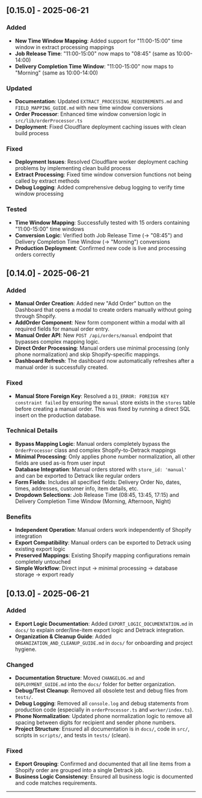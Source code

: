 ## [0.15.0] - 2025-06-21

### Added
- **New Time Window Mapping**: Added support for "11:00-15:00" time window in extract processing mappings
- **Job Release Time**: "11:00-15:00" now maps to "08:45" (same as 10:00-14:00)
- **Delivery Completion Time Window**: "11:00-15:00" now maps to "Morning" (same as 10:00-14:00)

### Updated
- **Documentation**: Updated `EXTRACT_PROCESSING_REQUIREMENTS.md` and `FIELD_MAPPING_GUIDE.md` with new time window conversions
- **Order Processor**: Enhanced time window conversion logic in `src/lib/orderProcessor.ts`
- **Deployment**: Fixed Cloudflare deployment caching issues with clean build process

### Fixed
- **Deployment Issues**: Resolved Cloudflare worker deployment caching problems by implementing clean build process
- **Extract Processing**: Fixed time window conversion functions not being called by extract methods
- **Debug Logging**: Added comprehensive debug logging to verify time window processing

### Tested
- **Time Window Mapping**: Successfully tested with 15 orders containing "11:00-15:00" time windows
- **Conversion Logic**: Verified both Job Release Time (→ "08:45") and Delivery Completion Time Window (→ "Morning") conversions
- **Production Deployment**: Confirmed new code is live and processing orders correctly

## [0.14.0] - 2025-06-21

### Added
- **Manual Order Creation**: Added new "Add Order" button on the Dashboard that opens a modal to create orders manually without going through Shopify.
- **AddOrder Component**: New form component within a modal with all required fields for manual order entry.
- **Manual Order API**: New `POST /api/orders/manual` endpoint that bypasses complex mapping logic.
- **Direct Order Processing**: Manual orders use minimal processing (only phone normalization) and skip Shopify-specific mappings.
- **Dashboard Refresh**: The dashboard now automatically refreshes after a manual order is successfully created.

### Fixed
- **Manual Store Foreign Key**: Resolved a `D1_ERROR: FOREIGN KEY constraint failed` by ensuring the `manual` store exists in the `stores` table before creating a manual order. This was fixed by running a direct SQL insert on the production database.

### Technical Details
- **Bypass Mapping Logic**: Manual orders completely bypass the `OrderProcessor` class and complex Shopify-to-Detrack mappings
- **Minimal Processing**: Only applies phone number normalization, all other fields are used as-is from user input
- **Database Integration**: Manual orders stored with `store_id: 'manual'` and can be exported to Detrack like regular orders
- **Form Fields**: Includes all specified fields: Delivery Order No, dates, times, addresses, customer info, item details, etc.
- **Dropdown Selections**: Job Release Time (08:45, 13:45, 17:15) and Delivery Completion Time Window (Morning, Afternoon, Night)

### Benefits
- **Independent Operation**: Manual orders work independently of Shopify integration
- **Export Compatibility**: Manual orders can be exported to Detrack using existing export logic
- **Preserved Mappings**: Existing Shopify mapping configurations remain completely untouched
- **Simple Workflow**: Direct input → minimal processing → database storage → export ready

## [0.13.0] - 2025-06-21

### Added
- **Export Logic Documentation**: Added `EXPORT_LOGIC_DOCUMENTATION.md` in `docs/` to explain order/line-item export logic and Detrack integration.
- **Organization & Cleanup Guide**: Added `ORGANIZATION_AND_CLEANUP_GUIDE.md` in `docs/` for onboarding and project hygiene.

### Changed
- **Documentation Structure**: Moved `CHANGELOG.md` and `DEPLOYMENT_GUIDE.md` into the `docs/` folder for better organization.
- **Debug/Test Cleanup**: Removed all obsolete test and debug files from `tests/`.
- **Debug Logging**: Removed all `console.log` and debug statements from production code (especially in `orderProcessor.ts` and `worker/index.ts`).
- **Phone Normalization**: Updated phone normalization logic to remove all spacing between digits for recipient and sender phone numbers.
- **Project Structure**: Ensured all documentation is in `docs/`, code in `src/`, scripts in `scripts/`, and tests in `tests/` (clean).

### Fixed
- **Export Grouping**: Confirmed and documented that all line items from a Shopify order are grouped into a single Detrack job.
- **Business Logic Consistency**: Ensured all business logic is documented and code matches requirements.

--- 